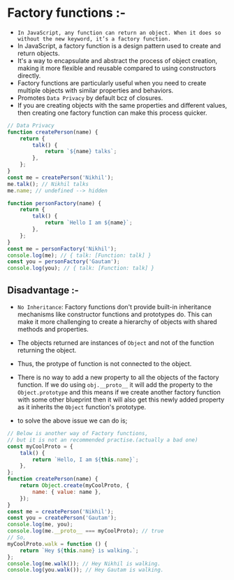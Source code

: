 # Factory functions :-

-   `In JavaScript, any function can return an object. When it does so without the new keyword, it’s a factory function.`
-   In JavaScript, a factory function is a design pattern used to create and return objects.
-   It's a way to encapsulate and abstract the process of object creation, making it more flexible and reusable compared to using constructors directly.
-   Factory functions are particularly useful when you need to create multiple objects with similar properties and behaviors.
-   Promotes `Data Privacy` by default bcz of closures.
-   If you are creating objects with the same properties and different values, then creating one factory function can make this process quicker.

```js
// Data Privacy
function createPerson(name) {
    return {
        talk() {
            return `${name} talks`;
        },
    };
}
const me = createPerson('Nikhil');
me.talk(); // Nikhil talks
me.name; // undefined --> hidden
```

```js
function personFactory(name) {
    return {
        talk() {
            return `Hello I am ${name}`;
        },
    };
}
const me = personFactory('Nikhil');
console.log(me); // { talk: [Function: talk] }
const you = personFactory('Gautam');
console.log(you); // { talk: [Function: talk] }
```

## Disadvantage :-

-   `No Inheritance`: Factory functions don't provide built-in inheritance mechanisms like constructor functions and prototypes do. This can make it more challenging to create a hierarchy of objects with shared methods and properties.

-   The objects returned are instances of `Object` and not of the function returning the object.
-   Thus, the protype of function is not connected to the object.
-   There is no way to add a new property to all the objects of the factory function. If we do using `obj.__proto__` it will add the property to the `Object.prototype` and this means if we create another factory function with some other blueprint then it will also get this newly added property as it inherits the `Object` function's prototype.
-   to solve the above issue we can do is;

```js
// Below is another way of Factory functions,
// but it is not an recommended practise.(actually a bad one)
const myCoolProto = {
    talk() {
        return `Hello, I am ${this.name}`;
    },
};
function createPerson(name) {
    return Object.create(myCoolProto, {
        name: { value: name },
    });
}
const me = createPerson('Nikhil');
const you = createPerson('Gautam');
console.log(me, you);
console.log(me.__proto__ === myCoolProto); // true
// So,
myCoolProto.walk = function () {
    return `Hey ${this.name} is walking.`;
};
console.log(me.walk()); // Hey Nikhil is walking.
console.log(you.walk()); // Hey Gautam is walking.
```
